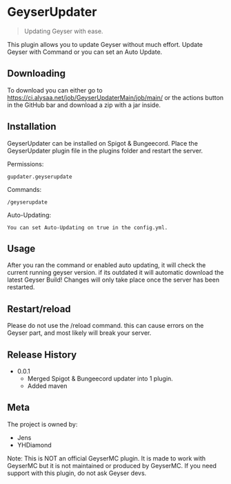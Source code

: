 # GeyserUpdater
> Updating Geyser with ease.


This plugin allows you to update Geyser without much effort.
Update Geyser with Command or you can set an Auto Update.

## Downloading

To download you can either go to https://ci.alysaa.net/job/GeyserUpdaterMain/job/main/ or the actions button in the GitHub bar and download a zip with a jar inside.

## Installation

GeyserUpdater can be installed on Spigot & Bungeecord. Place the GeyserUpdater plugin file in the plugins folder and restart the server.


Permissions:
```
gupdater.geyserupdate
```

Commands:

```
/geyserupdate 
```

Auto-Updating:

```
You can set Auto-Updating on true in the config.yml.
```

## Usage

After you ran the command or enabled auto updating, it will check the current running geyser version. if its outdated it will automatic download the latest Geyser Build!
Changes will only take place once the server has been restarted.

## Restart/reload

Please do not use the /reload command. this can cause errors on the Geyser part, and most likely will break your server.


## Release History

* 0.0.1
    * Merged Spigot & Bungeecord updater into 1 plugin.
    * Added maven

## Meta

The project is owned by:
- Jens
- YHDiamond

Note: This is NOT an official GeyserMC plugin. It is made to work with GeyserMC but it is not maintained or produced by GeyserMC. If you need support with this plugin, do not ask Geyser devs.  

